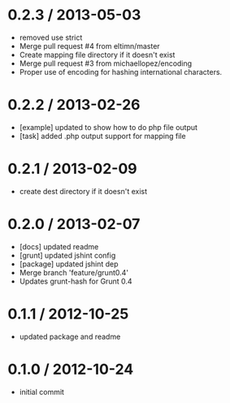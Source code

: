 
0.2.3 / 2013-05-03 
==================

  * removed use strict
  * Merge pull request #4 from eltimn/master
  * Create mapping file directory if it doesn't exist
  * Merge pull request #3 from michaellopez/encoding
  * Proper use of encoding for hashing international characters.

0.2.2 / 2013-02-26 
==================

  * [example] updated to show how to do php file output
  * [task] added .php output support for mapping file

0.2.1 / 2013-02-09 
==================

  * create dest directory if it doesn't exist

0.2.0 / 2013-02-07 
==================

  * [docs] updated readme
  * [grunt] updated jshint config
  * [package] updated jshint dep
  * Merge branch 'feature/grunt0.4'
  * Updates grunt-hash for Grunt 0.4

0.1.1 / 2012-10-25 
==================

  * updated package and readme

0.1.0 / 2012-10-24 
==================

  * initial commit
